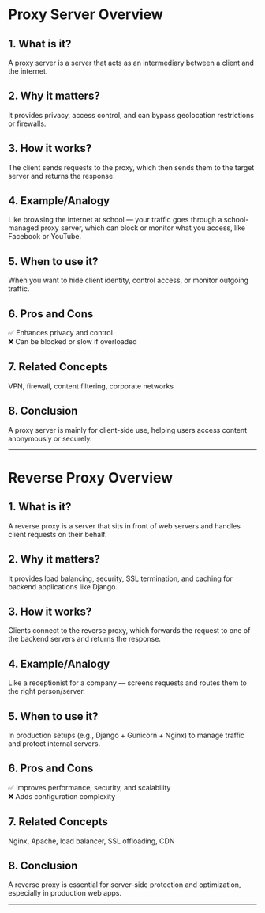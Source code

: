 # Proxy Server Overview

## 1. What is it?
A proxy server is a server that acts as an intermediary between a client and the internet.

## 2. Why it matters?
It provides privacy, access control, and can bypass geolocation restrictions or firewalls.

## 3. How it works?
The client sends requests to the proxy, which then sends them to the target server and returns the response.

## 4. Example/Analogy
Like browsing the internet at school — your traffic goes through a school-managed proxy server, which can block or monitor what you access, like Facebook or YouTube.

## 5. When to use it?
When you want to hide client identity, control access, or monitor outgoing traffic.

## 6. Pros and Cons
✅ Enhances privacy and control  
❌ Can be blocked or slow if overloaded

## 7. Related Concepts
VPN, firewall, content filtering, corporate networks

## 8. Conclusion
A proxy server is mainly for client-side use, helping users access content anonymously or securely.

---

# Reverse Proxy Overview

## 1. What is it?
A reverse proxy is a server that sits in front of web servers and handles client requests on their behalf.

## 2. Why it matters?
It provides load balancing, security, SSL termination, and caching for backend applications like Django.

## 3. How it works?
Clients connect to the reverse proxy, which forwards the request to one of the backend servers and returns the response.

## 4. Example/Analogy
Like a receptionist for a company — screens requests and routes them to the right person/server.

## 5. When to use it?
In production setups (e.g., Django + Gunicorn + Nginx) to manage traffic and protect internal servers.

## 6. Pros and Cons
✅ Improves performance, security, and scalability  
❌ Adds configuration complexity

## 7. Related Concepts
Nginx, Apache, load balancer, SSL offloading, CDN

## 8. Conclusion
A reverse proxy is essential for server-side protection and optimization, especially in production web apps.

---
